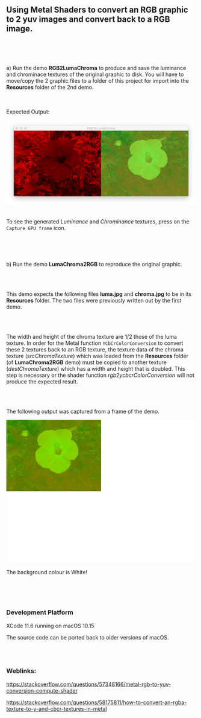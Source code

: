 ## Using Metal Shaders to convert an RGB graphic to 2 yuv images and convert back to a RGB image.
<br />
<br />
<br />


a) Run the demo **RGB2LumaChroma** to produce and save the luminance and chrominace textures of the original graphic to disk. You will have to move/copy the 2 graphic files to a folder of this project for import into the **Resources** folder of the 2nd demo.
<br />
<br />
<br />

Expected Output:

![](Documentation/OutputLumaChroma.png)
<br />
<br />

To see the generated *Luminance* and *Chrominance* textures, press on the `Capture GPU frame` icon.

<br />
<br />
<br />

b) Run the demo **LumaChroma2RGB**  to reproduce the original graphic.

<br />
<br />

This demo expects the following files **luma.jpg** and **chroma.jpg** to be in its **Resources** folder. The two files were previously written out by the first demo.

<br />
<br />

The width and height of the chroma texture are 1/2 those of the luma texture. In order for the Metal function `YCbCrColorConversion` to convert these 2 textures back to an RGB texture, the texture data of the chroma texture (*srcChromaTexture*) which was loaded from the **Resources** folder (of **LumaChroma2RGB** demo) must be copied to another texture (*destChromaTexture*) which has a width and height that is doubled. This step is necessary or the shader function *rgb2ycbcrColorConversion* will not produce the expected result.

<br />
<br />

The following output was captured from a frame of the demo.

![](Documentation/DestChromaTexture.png)

The background colour is White!

<br />
<br />
<br />

### Development Platform

XCode 11.6 running on macOS 10.15

The source code can be ported back to older versions of macOS.

<br />
<br />


### Weblinks:

https://stackoverflow.com/questions/57348166/metal-rgb-to-yuv-conversion-compute-shader

https://stackoverflow.com/questions/58175811/how-to-convert-an-rgba-texture-to-y-and-cbcr-textures-in-metal
